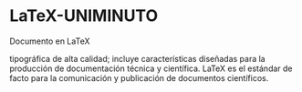 # LaTeX-UNIMINUTO
Documento en LaTeX

tipográfica de alta calidad; incluye características diseñadas para la producción de documentación técnica y científica. LaTeX es el estándar de facto para la comunicación y publicación de documentos científicos.
